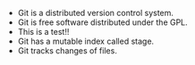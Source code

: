 - Git is a distributed version control system.
- Git is free software distributed under the GPL.
- This is a test!!
- Git has a mutable index called stage.
- Git tracks changes of files.
